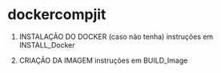 # dockercompjit

1. INSTALAÇÃO DO DOCKER (caso não tenha)
  instruções em INSTALL_Docker

2. CRIAÇÃO DA IMAGEM 
  instruções em BUILD_Image
